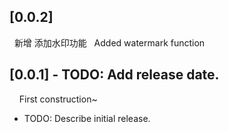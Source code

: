 ## [0.0.2]
&nbsp;&nbsp;新增 添加水印功能
&nbsp;&nbsp;Added watermark function
## [0.0.1] - TODO: Add release date.
&nbsp;&nbsp;&nbsp;&nbsp;First construction~
* TODO: Describe initial release.